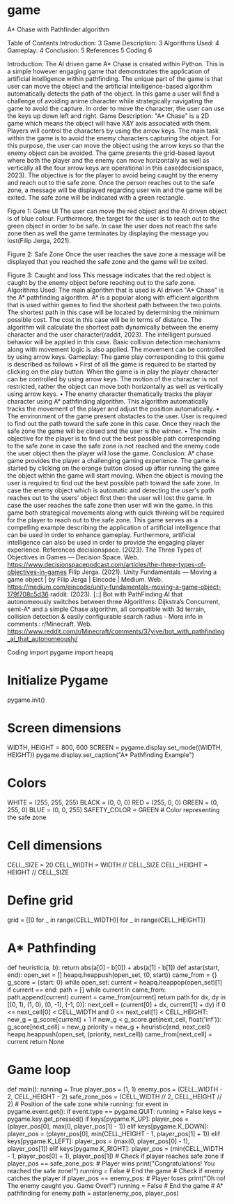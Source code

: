 # game








A* Chase with Pathfinder algorithm










Table of Contents
Introduction:	3
Game Description:	3
Algorithms Used:	4
Gameplay:	4
Conclusion:	5
References	5
Coding	6

















Introduction: 
The  AI driven game A* Chase is created within Python. This is a simple however engaging game that demonstrates the application of artificial intelligence within pathfinding. The unique part of the game is that user can move the object and the artificial intelligence-based algorithm automatically detects the path of the object. In this game a user will find a challenge of avoiding anime character while strategically navigating the game to avoid the capture. In order to move the character, the user can use the keys up down left and right. 
Game Description:
 "A* Chase" is a 2D game which means the object will have X&Y axis associated with them. Players will control the characters by using the arrow keys. The main task within the game is to avoid the enemy characters capturing the object. For this purpose, the user can move the object using the arrow keys so that the enemy object can be avoided. The game presents the grid-based layout where both the player and the enemy can move horizontally as well as vertically all the four arrow keys are operational in this case(decisionspace, 2023). The objective is for the player to avoid being caught by the enemy and reach out to the safe zone. Once the person reaches out to the safe zone, a message will be displayed regarding user win and the game will be exited. The safe zone will be indicated with a green rectangle.
 
Figure 1: Game UI
The user can move the red object and the AI driven object is of blue colour. Furthermore, the target for the user is to reach out to the green object in order to be safe. In case the user does not reach the safe zone then as well the game terminates by displaying the message you lost(Filip Jerga, 2021).

 
Figure 2: Safe Zone
Once the user reaches the save zone a message will be displayed that you reached the safe zone and the game will be exited.
 
Figure 3: Caught and loss
This message indicates that the red object is caught by the enemy object before reaching out to the safe zone.
Algorithms Used: 
The main algorithm that is used is AI driven "A* Chase" is the A* pathfinding algorithm. A* is a popular along with efficient algorithm that is used within games to find the shortest path between the two points. The shortest path in this case will be located by determining the minimum possible cost. The cost in this case will be in terms of distance. The algorithm will calculate the shortest path dynamically between the enemy character and the user character(raddit, 2023). The intelligent pursued behavior will be applied in this case. Basic collision detection mechanisms along with movement logic is also applied. The movement can be controlled by using arrow keys.
Gameplay:
The game play corresponding to this game is described as follows
•	First of all the game is required to be started by clicking on the play button. When the game is in play the player character can be controlled by using arrow keys. The motion of the character is not restricted, rather the object can move both horizontally as well as vertically using arrow keys.
•	The enemy character thematically tracks the player character using A* pathfinding algorithm. This algorithm automatically tracks the movement of the player and adjust the position automatically. 
•	The environment of the game present obstacles to the user. User is required to find out the path toward the safe zone in this case. Once they reach the safe zone the game will be closed and the user is the winner.
•	The main objective for the player is to find out the best possible path corresponding to the safe zone in case the safe zone is not reached and the enemy code the user object then the player will lose the game.
Conclusion: 
A* chase game provides the player a challenging gaming experience. The game is started by clicking on the orange button closed up after running the game the object within the game will start moving. When the object is moving the user is required to find out the best possible path toward the safe zone. In case the enemy object which is automatic and detecting the user's path reaches out to the users’ object first then the user will lost the game. In case the user reaches the safe zone then user will win the game. In this game both strategical movements along with quick thinking will be required for the player to reach out to the safe zone. This game serves as a compelling example describing the application of artificial intelligence that can be used in order to enhance gameplay. Furthermore, artificial intelligence can also be used in order to provide the engaging player experience. 
References
decisionspace. (2023). The Three Types of Objectives in Games — Decision Space. Web. https://www.decisionspacepodcast.com/articles/the-three-types-of-objectives-in-games
Filip Jerga. (2021). Unity Fundamentals — Moving a game object | by Filip Jerga | Eincode | Medium. Web. https://medium.com/eincode/unity-fundamentals-moving-a-game-object-179f708c5d36
raddit. (2023). [::] Bot with PathFinding AI that autonomeously switches between three Algorithms: Dijkstra’s Concurrent, semi-A* and a simple Chase algorithm, all compatible with 3d terrain, collision detection & easily configurable search radius - More info in comments : r/Minecraft. Web. https://www.reddit.com/r/Minecraft/comments/37yiye/bot_with_pathfinding_ai_that_autonomeously/
 


Coding
import pygame
import heapq
# Initialize Pygame
pygame.init()
# Screen dimensions
WIDTH, HEIGHT = 800, 600
SCREEN = pygame.display.set_mode((WIDTH, HEIGHT))
pygame.display.set_caption("A* Pathfinding Example")
# Colors
WHITE = (255, 255, 255)
BLACK = (0, 0, 0)
RED = (255, 0, 0)
GREEN = (0, 255, 0)
BLUE = (0, 0, 255)
SAFETY_COLOR = GREEN  # Color representing the safe zone
# Cell dimensions
CELL_SIZE = 20
CELL_WIDTH = WIDTH // CELL_SIZE
CELL_HEIGHT = HEIGHT // CELL_SIZE
# Define grid
grid = [[0 for _ in range(CELL_WIDTH)] for _ in range(CELL_HEIGHT)]
# A* Pathfinding
def heuristic(a, b):
    return abs(a[0] - b[0]) + abs(a[1] - b[1])
def astar(start, end):
    open_set = []
    heapq.heappush(open_set, (0, start))
    came_from = {}
    g_score = {start: 0}
    while open_set:
        current = heapq.heappop(open_set)[1]
        if current == end:
            path = []
            while current in came_from:
                path.append(current)
                current = came_from[current]
            return path
        for dx, dy in [(0, 1), (1, 0), (0, -1), (-1, 0)]:
            next_cell = (current[0] + dx, current[1] + dy)
            if 0 <= next_cell[0] < CELL_WIDTH and 0 <= next_cell[1] < CELL_HEIGHT:
                new_g = g_score[current] + 1
                if new_g < g_score.get(next_cell, float('inf')):
                    g_score[next_cell] = new_g
                    priority = new_g + heuristic(end, next_cell)
                    heapq.heappush(open_set, (priority, next_cell))
                    came_from[next_cell] = current
    return None
# Game loop
def main():
    running = True
    player_pos = (1, 1)
    enemy_pos = (CELL_WIDTH - 2, CELL_HEIGHT - 2)
    safe_zone_pos = (CELL_WIDTH // 2, CELL_HEIGHT // 2)  # Position of the safe zone
    while running:
        for event in pygame.event.get():
            if event.type == pygame.QUIT:
                running = False
        keys = pygame.key.get_pressed()
        if keys[pygame.K_UP]:
            player_pos = (player_pos[0], max(0, player_pos[1] - 1))
        elif keys[pygame.K_DOWN]:
            player_pos = (player_pos[0], min(CELL_HEIGHT - 1, player_pos[1] + 1))
        elif keys[pygame.K_LEFT]:
            player_pos = (max(0, player_pos[0] - 1), player_pos[1])
        elif keys[pygame.K_RIGHT]:
            player_pos = (min(CELL_WIDTH - 1, player_pos[0] + 1), player_pos[1])
        # Check if player reaches safe zone
        if player_pos == safe_zone_pos:
            # Player wins
            print("Congratulations! You reached the safe zone!")
            running = False  # End the game
        # Check if enemy catches the player
        if player_pos == enemy_pos:
            # Player loses
            print("Oh no! The enemy caught you. Game Over!")
            running = False  # End the game
        # A* pathfinding for enemy
        path = astar(enemy_pos, player_pos)
